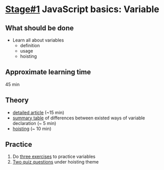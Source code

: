 # [Stage#1](../../) JavaScript basics: Variable
## What should be done
- Learn all about variables
  - definition 
  - usage
  - hoisting

## Approximate learning time
45 min

## Theory
- [detailed article](https://javascript.info/variables) (~15 min)
- [summary table](https://www.geeksforgeeks.org/javascript-variables/#:~:text=When%20to%20Use%20var%2C%20let%2C%20or%20const) of differences between existed ways of variable declaration (~ 5 min)
- [hoisting](https://www.programiz.com/javascript/hoisting) (~ 10 min)

## Practice
1. Do [three exercises](https://developer.mozilla.org/en-US/docs/Learn/JavaScript/First_steps/Test_your_skills:_variables) to practice variables
2. [Two quiz questions](https://www.educative.io/courses/javascript-interview-handbook/quiz-hoisting) under hoisting theme
